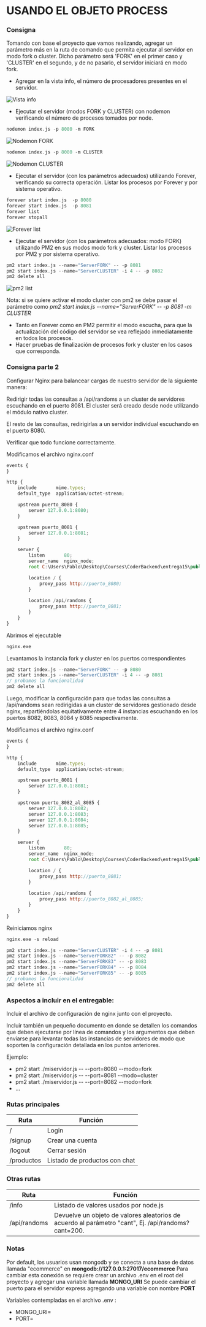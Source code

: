 # USANDO EL OBJETO PROCESS

### Consigna
Tomando con base el proyecto que vamos realizando, agregar un parámetro más en la ruta de comando que permita ejecutar al servidor en modo fork o cluster. Dicho parámetro será 'FORK' en el primer caso y 'CLUSTER' en el segundo, y de no pasarlo, el servidor iniciará en modo fork.

- Agregar en la vista info, el número de procesadores presentes en el servidor.

![Vista info](preview/infoCPU.png)

- Ejecutar el servidor (modos FORK y CLUSTER) con nodemon verificando el número de procesos tomados por node.

```c
nodemon index.js -p 8080 -m FORK
```
![Nodemon FORK](preview/nodemonFork.png)

```c
nodemon index.js -p 8080 -m CLUSTER
```
![Nodemon CLUSTER](preview/nodemonCluster.png)

- Ejecutar el servidor (con los parámetros adecuados) utilizando Forever, verificando su correcta operación. Listar los procesos por Forever y por sistema operativo.

```c
forever start index.js  -p 8080
forever start index.js  -p 8081
forever list
forever stopall
```
![Forever list](preview/foreverList.png)

- Ejecutar el servidor (con los parámetros adecuados: modo FORK) utilizando PM2 en sus modos modo fork y cluster. Listar los procesos por PM2 y por sistema operativo.

```c
pm2 start index.js --name="ServerFORK" -- -p 8081
pm2 start index.js --name="ServerCLUSTER" -i 4 -- -p 8082
pm2 delete all
```
![pm2 list](preview/pm2list.png)

Nota: si se quiere activar el modo cluster con pm2 se debe pasar el parámetro como *pm2 start index.js --name="ServerFORK" -- -p 8081 -m CLUSTER*

- Tanto en Forever como en PM2 permitir el modo escucha, para que la actualización del código del servidor se vea reflejado inmediatamente en todos los procesos.
- Hacer pruebas de finalización de procesos fork y cluster en los casos que corresponda.


### Consigna parte 2
Configurar Nginx para balancear cargas de nuestro servidor de la siguiente manera:

Redirigir todas las consultas a /api/randoms a un cluster de servidores escuchando en el puerto 8081. El cluster será creado desde node utilizando el módulo nativo cluster.

El resto de las consultas, redirigirlas a un servidor individual escuchando en el puerto 8080.

Verificar que todo funcione correctamente.

Modificamos el archivo nginx.conf
```javascript
events {
}

http {
    include       mime.types;
    default_type  application/octet-stream;

    upstream puerto_8080 {
        server 127.0.0.1:8080;
    }

    upstream puerto_8081 {
        server 127.0.0.1:8081;
    }

    server {
        listen       80;
        server_name  nginx_node;
        root C:\Users\Pablo\Desktop\Courses\CoderBackend\entrega15\public;

        location / {
            proxy_pass http://puerto_8080;
        }
        
        location /api/randoms {
            proxy_pass http://puerto_8081;
        }
    }
}
```

Abrimos el ejecutable
```c
nginx.exe
```

Levantamos la instancia fork y cluster en los puertos correspondientes
```c
pm2 start index.js --name="ServerFORK" -- -p 8080
pm2 start index.js --name="ServerCLUSTER" -i 4 -- -p 8081
// probamos la funcionalidad
pm2 delete all
```

Luego, modificar la configuración para que todas las consultas a /api/randoms sean redirigidas a un cluster de servidores gestionado desde nginx, repartiéndolas equitativamente entre 4 instancias escuchando en los puertos 8082, 8083, 8084 y 8085 respectivamente.

Modificamos el archivo nginx.conf
```javascript
events {
}

http {
    include       mime.types;
    default_type  application/octet-stream;

    upstream puerto_8081 {
        server 127.0.0.1:8081;
    }

    upstream puerto_8082_al_8085 {
        server 127.0.0.1:8082;
        server 127.0.0.1:8083;
        server 127.0.0.1:8084;
        server 127.0.0.1:8085;
    }

    server {
        listen       80;
        server_name  nginx_node;
        root C:\Users\Pablo\Desktop\Courses\CoderBackend\entrega15\public;

        location / {
            proxy_pass http://puerto_8081;
        }
        
        location /api/randoms {
            proxy_pass http://puerto_8082_al_8085;
        }
    }
}
```

Reiniciamos nginx
```c
nginx.exe -s reload
```

```c
pm2 start index.js --name="ServerCLUSTER" -i 4 -- -p 8081
pm2 start index.js --name="ServerFORK82" -- -p 8082
pm2 start index.js --name="ServerFORK83" -- -p 8083
pm2 start index.js --name="ServerFORK84" -- -p 8084
pm2 start index.js --name="ServerFORK85" -- -p 8085
// probamos la funcionalidad
pm2 delete all
```

### Aspectos a incluir en el entregable:
Incluir el archivo de configuración de nginx junto con el proyecto.

Incluir también un pequeño documento en donde se detallen los comandos que deben ejecutarse por línea de comandos y los argumentos que deben enviarse para levantar todas las instancias de servidores de modo que soporten la configuración detallada en los puntos anteriores.

Ejemplo:
- pm2 start ./miservidor.js -- --port=8080 --modo=fork
- pm2 start ./miservidor.js -- --port=8081 --modo=cluster
- pm2 start ./miservidor.js -- --port=8082 --modo=fork
- ...


### Rutas principales

| Ruta         | Función     |
|--------------|-----------|
| / | Login |
| /signup | Crear una cuenta |
| /logout | Cerrar sesión |
| /productos | Listado de productos con chat |

### Otras rutas
| Ruta         | Función     |
|--------------|-----------|
| /info | Listado de valores usados por node.js |
| /api/randoms | Devuelve un objeto de valores aleatorios de acuerdo al parámetro "cant", Ej. /api/randoms?cant=200. |


### Notas
Por default, los usuarios usan mongodb y se conecta a una base de datos llamada "ecommerce" en **mongodb://127.0.0.1:27017/ecommerce**
Para cambiar esta conexión se requiere crear un archivo .env en el root del proyecto y agregar una variable llamada **MONGO_URI**
Se puede cambiar el puerto para el servidor express agregando una variable con nombre **PORT**

Variables contempladas en el archivo .env :
- MONGO_URI=
- PORT=
